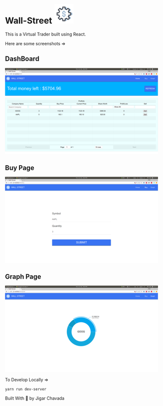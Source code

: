 # Wall-Street ![](./public/images/favicon.png "Wall-Street")

This is a Virtual Trader built using React.

Here are some screenshots =>

## DashBoard

![](./public/images/mainScreen.png "DashBoard")

## Buy Page

![](./public/images/Input.png "Buy Page")

## Graph Page

![](./public/images/GraphPage.png "Graph Page")

To Develop Locally =>

```
yarn run dev-server
```

Built With :heartbeat: by Jigar Chavada
